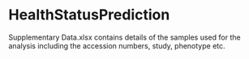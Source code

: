 # HealthStatusPrediction

Supplementary Data.xlsx contains details of the samples used for the analysis including the accession numbers, study, phenotype etc.
